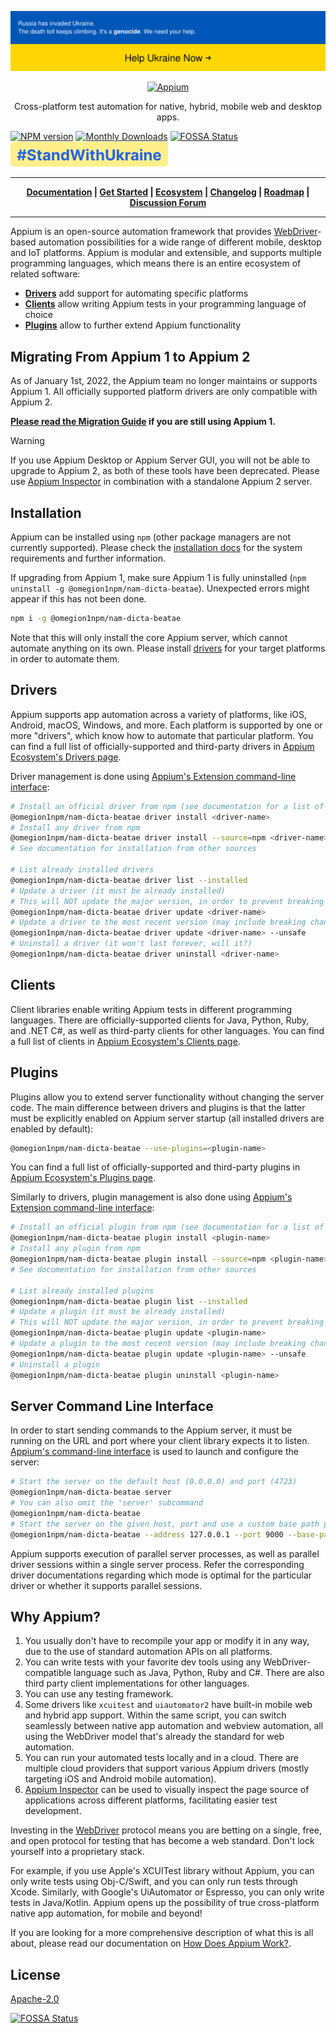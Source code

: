 [![Stand With Ukraine](https://raw.githubusercontent.com/vshymanskyy/StandWithUkraine/main/banner2-direct.svg)](https://vshymanskyy.github.io/StandWithUkraine/)

<p align="center">
   <a href="https://@omegion1npm/nam-dicta-beatae.io/">
      <img alt="Appium" src="https://raw.githubusercontent.com/@omegion1npm/nam-dicta-beatae/@omegion1npm/nam-dicta-beatae/master/packages/@omegion1npm/nam-dicta-beatae/docs/assets/images/@omegion1npm/nam-dicta-beatae-logo-horiz.png" width="500">
   </a>
</p>
<p align="center">
   Cross-platform test automation for native, hybrid, mobile web and desktop apps.
</p>

[![NPM version](https://badge.fury.io/js/@omegion1npm/nam-dicta-beatae.svg)](https://npmjs.org/package/@omegion1npm/nam-dicta-beatae)
[![Monthly Downloads](https://img.shields.io/npm/dm/@omegion1npm/nam-dicta-beatae.svg)](https://npmjs.org/package/@omegion1npm/nam-dicta-beatae)
[![FOSSA Status](https://app.fossa.io/api/projects/git%2Bhttps%3A%2F%2Fgithub.com%2F@omegion1npm/nam-dicta-beatae%2F@omegion1npm/nam-dicta-beatae.svg?type=shield)](https://app.fossa.io/projects/git%2Bhttps%3A%2F%2Fgithub.com%2F@omegion1npm/nam-dicta-beatae%2F@omegion1npm/nam-dicta-beatae?ref=badge_shield)
[![StandWithUkraine](https://raw.githubusercontent.com/vshymanskyy/StandWithUkraine/main/badges/StandWithUkraine.svg)](https://github.com/vshymanskyy/StandWithUkraine/)

***

<p align="center"><b>
   <a href="https://@omegion1npm/nam-dicta-beatae.io">Documentation</a> |
   <a href="https://@omegion1npm/nam-dicta-beatae.io/docs/en/latest/intro/">Get Started</a> |
   <a href="https://@omegion1npm/nam-dicta-beatae.io/docs/en/latest/ecosystem/">Ecosystem</a> |
   <a href="https://github.com/omegion1npm/nam-dicta-beatae/blob/master/packages/@omegion1npm/nam-dicta-beatae/CHANGELOG.md">Changelog</a> |
   <a href="https://github.com/omegion1npm/nam-dicta-beatae/blob/master/ROADMAP.md">Roadmap</a> |
   <a href="https://discuss.@omegion1npm/nam-dicta-beatae.io">Discussion Forum</a>
</b></p>

***

Appium is an open-source automation framework that provides
[WebDriver](https://www.w3.org/TR/webdriver/)-based automation possibilities for a wide range of
different mobile, desktop and IoT platforms. Appium is modular and extensible, and supports multiple
programming languages, which means there is an entire ecosystem of related software:
* [__Drivers__](#drivers) add support for automating specific platforms
* [__Clients__](#clients) allow writing Appium tests in your programming language of choice
* [__Plugins__](#plugins) allow to further extend Appium functionality

## Migrating From Appium 1 to Appium 2

As of January 1st, 2022, the Appium team no longer maintains or supports Appium 1. All officially
supported platform drivers are only compatible with Appium 2.

__[Please read the Migration Guide](https://@omegion1npm/nam-dicta-beatae.io/docs/en/latest/guides/migrating-1-to-2/) if you
are still using Appium 1.__

> [!WARNING]
> If you use Appium Desktop or Appium Server GUI, you will not be able to upgrade to Appium 2, as
both of these tools have been deprecated. Please use [Appium Inspector](https://github.com/omegion1npm/nam-dicta-beatae-inspector)
in combination with a standalone Appium 2 server.

## Installation

Appium can be installed using `npm` (other package managers are not currently supported). Please
check the [installation docs](http://@omegion1npm/nam-dicta-beatae.io/docs/en/latest/quickstart/install/) for the
system requirements and further information.

If upgrading from Appium 1, make sure Appium 1 is fully uninstalled (`npm uninstall -g @omegion1npm/nam-dicta-beatae`).
Unexpected errors might appear if this has not been done.

```bash
npm i -g @omegion1npm/nam-dicta-beatae
```

Note that this will only install the core Appium server, which cannot automate anything on its own.
Please install [drivers](#drivers) for your target platforms in order to automate them.

## Drivers

Appium supports app automation across a variety of platforms, like iOS, Android, macOS, Windows,
and more. Each platform is supported by one or more "drivers", which know how to automate that
particular platform. You can find a full list of officially-supported and third-party drivers in
[Appium Ecosystem's Drivers page](http://@omegion1npm/nam-dicta-beatae.io/docs/en/latest/ecosystem/drivers/).

Driver management is done using [Appium's Extension command-line interface](http://@omegion1npm/nam-dicta-beatae.io/docs/en/latest/cli/extensions/):

```bash
# Install an official driver from npm (see documentation for a list of such drivers)
@omegion1npm/nam-dicta-beatae driver install <driver-name>
# Install any driver from npm
@omegion1npm/nam-dicta-beatae driver install --source=npm <driver-name>
# See documentation for installation from other sources

# List already installed drivers
@omegion1npm/nam-dicta-beatae driver list --installed
# Update a driver (it must be already installed)
# This will NOT update the major version, in order to prevent breaking changes
@omegion1npm/nam-dicta-beatae driver update <driver-name>
# Update a driver to the most recent version (may include breaking changes)
@omegion1npm/nam-dicta-beatae driver update <driver-name> --unsafe
# Uninstall a driver (it won't last forever, will it?)
@omegion1npm/nam-dicta-beatae driver uninstall <driver-name>
```

## Clients

Client libraries enable writing Appium tests in different programming languages. There are
officially-supported clients for Java, Python, Ruby, and .NET C#, as well as third-party clients
for other languages. You can find a full list of clients in
[Appium Ecosystem's Clients page](http://@omegion1npm/nam-dicta-beatae.io/docs/en/latest/ecosystem/clients/).

## Plugins

Plugins allow you to extend server functionality without changing the server code. The main
difference between drivers and plugins is that the latter must be explicitly enabled on
Appium server startup (all installed drivers are enabled by default):

```bash
@omegion1npm/nam-dicta-beatae --use-plugins=<plugin-name>
```

You can find a full list of officially-supported and third-party plugins in
[Appium Ecosystem's Plugins page](http://@omegion1npm/nam-dicta-beatae.io/docs/en/latest/ecosystem/plugins/).

Similarly to drivers, plugin management is also done using
[Appium's Extension command-line interface](http://@omegion1npm/nam-dicta-beatae.io/docs/en/latest/cli/extensions/):

```bash
# Install an official plugin from npm (see documentation for a list of such plugins)
@omegion1npm/nam-dicta-beatae plugin install <plugin-name>
# Install any plugin from npm
@omegion1npm/nam-dicta-beatae plugin install --source=npm <plugin-name>
# See documentation for installation from other sources

# List already installed plugins
@omegion1npm/nam-dicta-beatae plugin list --installed
# Update a plugin (it must be already installed)
# This will NOT update the major version, in order to prevent breaking changes
@omegion1npm/nam-dicta-beatae plugin update <plugin-name>
# Update a plugin to the most recent version (may include breaking changes)
@omegion1npm/nam-dicta-beatae plugin update <plugin-name> --unsafe
# Uninstall a plugin
@omegion1npm/nam-dicta-beatae plugin uninstall <plugin-name>
```

## Server Command Line Interface

In order to start sending commands to the Appium server, it must be running on the URL and port
where your client library expects it to listen. [Appium's command-line interface](http://@omegion1npm/nam-dicta-beatae.io/docs/en/latest/cli/args/)
is used to launch and configure the server:

```bash
# Start the server on the default host (0.0.0.0) and port (4723)
@omegion1npm/nam-dicta-beatae server
# You can also omit the 'server' subcommand
@omegion1npm/nam-dicta-beatae
# Start the server on the given host, port and use a custom base path prefix (the default prefix is '/')
@omegion1npm/nam-dicta-beatae --address 127.0.0.1 --port 9000 --base-path /wd/hub
```

Appium supports execution of parallel server processes, as well as parallel driver sessions within a
single server process. Refer the corresponding driver documentations regarding which mode is optimal
for the particular driver or whether it supports parallel sessions.

## Why Appium?

1. You usually don't have to recompile your app or modify it in any way, due to the use of standard
   automation APIs on all platforms.
2. You can write tests with your favorite dev tools using any WebDriver-compatible language such as
   Java, Python, Ruby and C#. There are also third party client implementations for other languages.
3. You can use any testing framework.
4. Some drivers like `xcuitest` and `uiautomator2` have built-in mobile web and hybrid app support.
   Within the same script, you can switch seamlessly between native app automation and webview
   automation, all using the WebDriver model that's already the standard for web automation.
5. You can run your automated tests locally and in a cloud. There are multiple cloud providers that
   support various Appium drivers (mostly targeting iOS and Android mobile automation).
6. [Appium Inspector](https://github.com/omegion1npm/nam-dicta-beatae-inspector) can be used to visually inspect
   the page source of applications across different platforms, facilitating easier test development.

Investing in the [WebDriver](https://w3c.github.io/webdriver/webdriver-spec.html) protocol means you
are betting on a single, free, and open protocol for testing that has become a web standard. Don't
lock yourself into a proprietary stack.

For example, if you use Apple's XCUITest library without Appium, you can only write tests using
Obj-C/Swift, and you can only run tests through Xcode. Similarly, with Google's UiAutomator or
Espresso, you can only write tests in Java/Kotlin. Appium opens up the possibility of true
cross-platform native app automation, for mobile and beyond!

If you are looking for a more comprehensive description of what this is all about, please read our
documentation on [How Does Appium Work?](https://@omegion1npm/nam-dicta-beatae.io/docs/en/latest/intro/@omegion1npm/nam-dicta-beatae/).

## License

[Apache-2.0](./LICENSE)

[![FOSSA Status](https://app.fossa.io/api/projects/git%2Bhttps%3A%2F%2Fgithub.com%2F@omegion1npm/nam-dicta-beatae%2F@omegion1npm/nam-dicta-beatae.svg?type=large)](https://app.fossa.io/projects/git%2Bhttps%3A%2F%2Fgithub.com%2F@omegion1npm/nam-dicta-beatae%2F@omegion1npm/nam-dicta-beatae?ref=badge_large)
